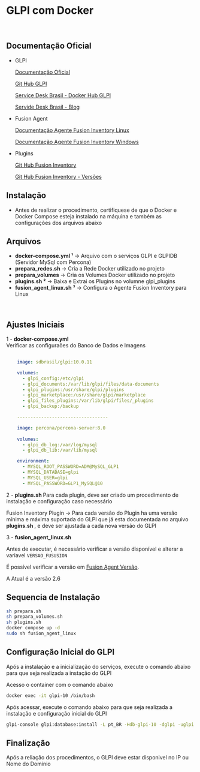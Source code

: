 # GLPI com Docker

<br>

## Documentação Oficial

- GLPI

  [Documentação Oficial](https://glpi-project.org/pt-br/documentacao/)

  [Git Hub GLPI](https://github.com/glpi-project/glpi)

  [Service Desk Brasil - Docker Hub GLPI](https://hub.docker.com/r/sdbrasil/glpi)

  [Servide Desk Brasil - Blog](https://blog.servicedeskbrasil.com.br/)

- Fusion Agent

  [Documentação Agente Fusion Inventory Linux](https://documentation.fusioninventory.org/FusionInventory_agent/installation/linux/deb/)

  [Documentação Agente Fusion Inventory Windows](https://documentation.fusioninventory.org/FusionInventory_agent/installation/windows/)

- Plugins
  
  [Git Hub Fusion Inventory](https://github.com/fusioninventory/fusioninventory-for-glpi)
  
  [Git Hub Fusion Inventory - Versões](https://github.com/fusioninventory/fusioninventory-for-glpi/releases)


## Instalação

- Antes de realizar o procedimento, certifiquese de que o Docker e Docker Compose esteja instalado na máquina e também as configurações dos arquivos abaixo


## Arquivos

- <b> docker-compose.yml ¹</b> -> Arquivo com o serviços GLPI e GLPIDB (Servidor MySql com Percona)
- <b> prepara_redes.sh </b> -> Cria a Rede Docker utilizado no projeto
- <b> prepara_volumes </b> -> Cria os Volumes Docker utilizado no projeto
- <b> plugins.sh ²</b> -> Baixa e Extrai os Plugins no volumne glpi_plugins
- <b> fusion_agent_linux.sh ³</b> -> Configura o Agente Fusion Inventory para Linux

<br>

## Ajustes Iniciais 

1 - <b> docker-compose.yml </b> 
<br>
Verificar as configuraões do Banco de Dados e Imagens

```yaml
    
    image: sdbrasil/glpi:10.0.11

    volumes:
      - glpi_config:/etc/glpi
      - glpi_documents:/var/lib/glpi/files/data-documents
      - glpi_plugins:/usr/share/glpi/plugins
      - glpi_marketplace:/usr/share/glpi/marketplace
      - glpi_files_plugins:/var/lib/glpi/files/_plugins
      - glpi_backup:/backup

    ----------------------------------

    image: percona/percona-server:8.0
    
    volumes:
      - glpi_db_log:/var/log/mysql
      - glpi_db_lib:/var/lib/mysql

    environment:
      - MYSQL_ROOT_PASSWORD=ADM@MySQL_GLP1
      - MYSQL_DATABASE=glpi
      - MYSQL_USER=glpi
      - MYSQL_PASSWORD=GLP1_MySQL@10

```

2 - <b> plugins.sh </b>
Para cada plugin, deve ser criado um procedimento de instalação e configuração caso necessário

Fusion Inventory Plugin -> Para cada versão do Plugin ha uma versão mínima e máxima suportada do GLPI que já esta documentada no arquivo <b> plugins.sh </b>, e deve ser ajustada a cada nova versão do GLPI 

3 - <b> fusion_agent_linux.sh </b>

Antes de executar, é necessário verificar a versão disponível e alterar a variavel `VERSAO_FUSUSION`

É possível verificar a versão em [Fusion Agent Versão](https://github.com/fusioninventory/fusioninventory-agent/releases).

A Atual é a versão 2.6


## Sequencia de Instalação

```bash
sh prepara.sh
sh prepara_volumes.sh
sh plugins.sh
docker compose up -d
sudo sh fusion_agent_linux
```

## Configuração Inicial do GLPI

Após a instalação e a inicialização do serviços, execute o comando abaixo para que seja realizada a instação do GLPI

Acesso o container com o comando abaixo
```bash
docker exec -it glpi-10 /bin/bash
```


Após acessar, execute o comando abaixo para que seja realizada a instalação e configuração inicial do GLPI
```bash
glpi-console glpi:database:install -L pt_BR -Hdb-glpi-10 -dglpi -uglpi -pGLP1_MySQL@10 --no-telemetry --force -n && mv /usr/share/glpi/install /usr/share/glpi/install_ori && rm -rf /var/log/glpi/* && chown -R apache:apache /usr/share/glpi/marketplace/ && chown -R apache:apache /var/lib/glpi/files && chown -R apache:apache /var/log/glpi && chown -R apache:apache /var/lib/glpi/files/data-documents
```

## Finalização

Após a reliação dos procedimentos, o GLPI deve estar disponivel no IP ou Nome do Domínio
